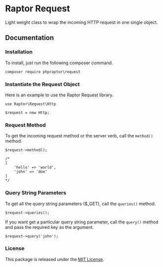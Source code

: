 Raptor Request
==============
Light weight class to wrap the incoming HTTP request in one single object.

Documentation
-------------
### Installation
To install, just run the following composer command.
```
composer require phpraptor\request
```

### Instantiate the Request Object
Here is an example to use the Raptor Request library.
```
use Raptor\Request\Http

$request = new Http;
```

### Request Method
To get the incoming request method or the server verb, call the `method()` method.
```
$request->method();

/*
[
	'hello' => 'world',
	'john' => 'doe'
]
*/
```

### Query String Parameters
To get all the query string parameters ($_GET), call the `queries()` method.
```
$request->queries();
```
If you want get a particular query string parameter, call the `query()` method and pass the required key as the argument.
```
$request->query('john');
```

### License
This package is released under the [MIT License](https://github.com/phpraptor/request/blob/master/LICENSE).